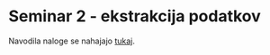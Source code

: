 # Seminar 2 - ekstrakcija podatkov

Navodila naloge se nahajajo [tukaj](https://szitnik.github.io/wier-labs/PA2.html).
